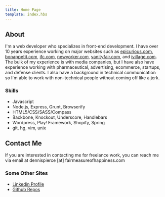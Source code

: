 ```yaml
---
title: Home Page
template: index.hbs
---
```


<section id="about">
<h2>About</h2>
<p>I'm a web developer who specializes in front-end development. I have over 10 years experience working on major websites such as <a href="http://www.epicurious.com" target="_blank">epicurious.com</a>, <a href="http://www.bonappetit.com" target="_blank">bonappetit.com</a>, <a href="http://www.ifc.com" target="_blank">ifc.com</a>, <a href="http://www.newyorker.com" target="_blank">newyorker.com</a>, <a href="http://www.vanityfair.com" target="_blank">vanityfair.com</a>,
and <a href="http://www.ivillage.com" target="_blank">ivillage.com</a>. The bulk of my experience is with media companies, but I have also have experience working with pharmaceutical, advertising, ecommerce, startups, and defense clients. I also have a background in technical communication so I'm able to work with non-technical people without coming off like a jerk.</p> 
<h3>Skills</h3>
<ul>
<li>Javascript</li>
<li>Node.js, Express, Grunt, Browserify</li>
<li>HTML5/CSS/SASS/Compass</li>
<li>Backbone, Knockout, Underscore, Handlebars</li>
<li>Wordpress, Play! Framework, Shopify, Spring</li>
<li>git, hg, vim, unix</li>
</section>
<section id="contact">
<h2>Contact Me</h2>
<p>If you are interested in contacting me for freelance work, you can reach me via email at 
dennispierce [at] fairmeasureofhappiness.com</p>
<h3>Some Other Sites</h3>
<ul>
    <li><a href="https://www.linkedin.com/pub/dennis-pierce/2/411/482">Linkedin Profile</a></li>
    <li><a href="https://github.com/stubenbaines">Github Repos</a></li>
</ul>
</section>
